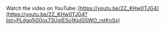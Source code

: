 Watch the video on YouTube: [https://youtu.be/2Z_KHw0TJG4](https://youtu.be/2Z_KHw0TJG4?list=PLdgq5G0ox73UstESo1KplG5WO_rstKnSx)